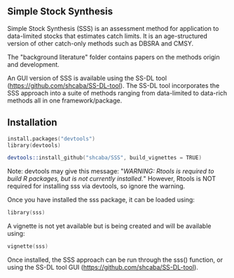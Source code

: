 ## Simple Stock Synthesis 

Simple Stock Synthesis (SSS) is an assessment method for application to data-limited stocks that estimates catch limits.
It is an age-structured version of other catch-only methods such as DBSRA and CMSY.

The "background literature" folder contains papers on the methods origin and development. 

An GUI version of SSS is available using the SS-DL tool (https://github.com/shcaba/SS-DL-tool).
The SS-DL tool incorporates the SSS approach into a suite of methods ranging from data-limited to data-rich methods all in one framework/package.

## Installation

```S
install.packages("devtools")
library(devtools)

devtools::install_github("shcaba/SSS", build_vignettes = TRUE)
```

Note: devtools may give this message: "*WARNING: Rtools is required to build R packages, but is not currently installed.*" However, Rtools is NOT required for installing sss via devtools, so ignore the warning.

Once you have installed the sss package, it can be loaded using:

```S
library(sss)
```
A vignette is not yet available but is being created and will be available using:

```S
vignette(sss)
```

Once installed, the SSS approach can be run through the sss() function, or using the SS-DL tool GUI (https://github.com/shcaba/SS-DL-tool).

